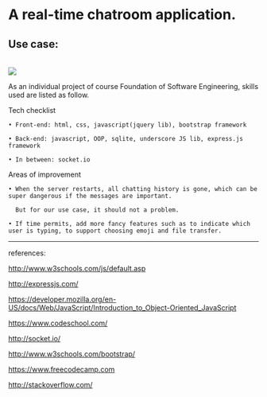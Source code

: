 # A real-time chatroom application.

## Use case:

<br>
<img src="https://github.com/jialingliu/ChatRoom/blob/master/assets/join.png>
</br>


<br>
<img src="https://github.com/jialingliu/ChatRoom/blob/master/assets/room.png>
</br>

As an individual project of course Foundation of Software Engineering, skills used are listed as follow.

Tech checklist

	• Front-end: html, css, javascript(jquery lib), bootstrap framework

	• Back-end: javascript, OOP, sqlite, underscore JS lib, express.js framework

	• In between: socket.io


Areas of improvement

	• When the server restarts, all chatting history is gone, which can be super dangerous if the messages are important.

	  But for our use case, it should not a problem.

	• If time permits, add more fancy features such as to indicate which user is typing, to support choosing emoji and file transfer.

<hr>

references:

http://www.w3schools.com/js/default.asp

http://expressjs.com/

https://developer.mozilla.org/en-US/docs/Web/JavaScript/Introduction_to_Object-Oriented_JavaScript

https://www.codeschool.com/

http://socket.io/

http://www.w3schools.com/bootstrap/

https://www.freecodecamp.com

http://stackoverflow.com/
